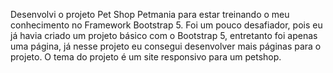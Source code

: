 Desenvolvi o projeto Pet Shop Petmania para estar treinando o meu conhecimento no Framework Bootstrap 5. 
Foi um pouco desafiador, pois eu já havia criado um projeto básico com o Bootstrap 5, entretanto foi apenas uma página, já nesse projeto eu consegui desenvolver mais páginas para o projeto.
O tema do projeto é um site responsivo para um petshop.

